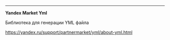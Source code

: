 ****
**Yandex Market Yml**

Библиотека для генерации YML файла

https://yandex.ru/support/partnermarket/yml/about-yml.html
